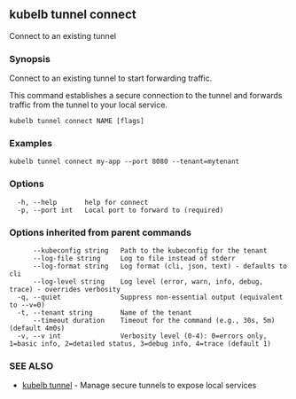 ## kubelb tunnel connect

Connect to an existing tunnel

### Synopsis

Connect to an existing tunnel to start forwarding traffic.

This command establishes a secure connection to the tunnel and forwards
traffic from the tunnel to your local service.


```
kubelb tunnel connect NAME [flags]
```

### Examples

```
kubelb tunnel connect my-app --port 8080 --tenant=mytenant
```

### Options

```
  -h, --help       help for connect
  -p, --port int   Local port to forward to (required)
```

### Options inherited from parent commands

```
      --kubeconfig string   Path to the kubeconfig for the tenant
      --log-file string     Log to file instead of stderr
      --log-format string   Log format (cli, json, text) - defaults to cli
      --log-level string    Log level (error, warn, info, debug, trace) - overrides verbosity
  -q, --quiet               Suppress non-essential output (equivalent to --v=0)
  -t, --tenant string       Name of the tenant
      --timeout duration    Timeout for the command (e.g., 30s, 5m) (default 4m0s)
  -v, --v int               Verbosity level (0-4): 0=errors only, 1=basic info, 2=detailed status, 3=debug info, 4=trace (default 1)
```

### SEE ALSO

* [kubelb tunnel](kubelb_tunnel.md)	 - Manage secure tunnels to expose local services

